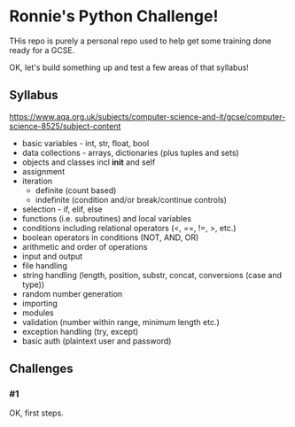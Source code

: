 # Ronnie's Python Challenge!

THis repo is purely a personal repo used to help get some training done ready for a GCSE.

OK, let's build something up and test a few areas of that syllabus!

## Syllabus

<https://www.aqa.org.uk/subjects/computer-science-and-it/gcse/computer-science-8525/subject-content>

* basic variables - int, str, float, bool
* data collections - arrays, dictionaries (plus tuples and sets)
* objects and classes incl __init__ and self
* assignment
* iteration
  * definite (count based)
  * indefinite (condition and/or break/continue controls)
* selection - if, elif, else
* functions (i.e. subroutines) and local variables
* conditions including relational operators (<, ==, !=, >, etc.)
* boolean operators in conditions (NOT, AND, OR)
* arithmetic and order of operations
* input and output
* file handling
* string handling (length, position, substr, concat, conversions (case and type))
* random number generation
* importing
* modules
* validation (number within range, minimum length etc.)
* exception handling (try, except)
* basic auth (plaintext user and password)

## Challenges

### #1

OK, first steps.
